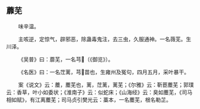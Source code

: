 ## 蘼芜
<p>&emsp;&emsp;
味辛温。
</p>
<p>&emsp;&emsp;
主咳逆，定惊气，辟邪恶，除蛊毒鬼注，去三虫，久服通神。一名薇芜。生川泽。
</p>
<p>&emsp;&emsp;
《吴普》曰：蘼芜，一名芎（《御览》）。
</p>
<p>&emsp;&emsp;
《名医》曰：一名茳蓠，芎苗也，生雍州及冤句，四月五月，采叶暴干。
</p>
<p>&emsp;&emsp;
案《说文》云：蘪，蘪芜也，蓠，茳蓠，蓠芜；《尔雅》云：靳茞蘪芜；郭璞云：香草，叶小如委状；《淮南子》云：似蛇床；《山海经》云：臭如蘪芜，《司马相如赋》，有江离蘪芜；司马贞引樊光云：藁本，一名蘪芜，根名勒芷。
</p>